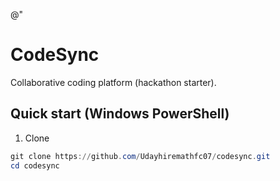 @"
# CodeSync

Collaborative coding platform (hackathon starter).

## Quick start (Windows PowerShell)

1. Clone
```powershell
git clone https://github.com/Udayhiremathfc07/codesync.git
cd codesync

